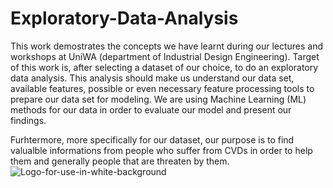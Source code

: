 # Exploratory-Data-Analysis
Τhis work demostrates the concepts we have learnt during our lectures and workshops at UniWA (department of Industrial Design Engineering). Target of this work is, after selecting a dataset of our choice, to do an exploratory data analysis. This analysis should make us understand our data set, available features, possible or even necessary feature processing tools to prepare our data set for modeling. We are using Machine Learning (ML) methods for our data in order to evaluate our model and present our findings.

Furhtermore, more specifically for our dataset, our purpose is to find valualble informations from people who suffer from CVDs in order to help them and generally people that are threaten by them.
![Logo-for-use-in-white-background](https://user-images.githubusercontent.com/84185228/164757340-391807fc-cf88-4499-bc79-afdfcf8ea771.png)
